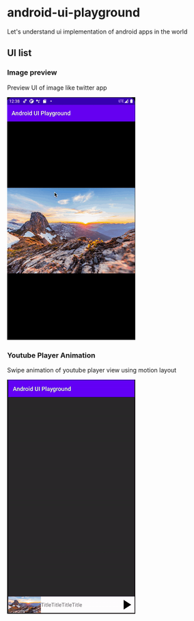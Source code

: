 # android-ui-playground
Let's understand ui implementation of android apps in the world

## UI list
### Image preview
Preview UI of image like twitter app

<img src="./gif/image_preview.gif"/>

### Youtube Player Animation
Swipe animation of youtube player view using motion layout

<img src="./gif/youtube_player.gif"/>

